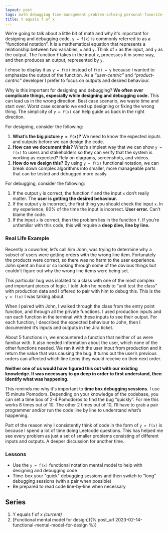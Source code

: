 ```yaml
---
layout: post
tags: math debugging time-management problem-solving personal-favorite
title: Y equals f of x
---
```


We're going to talk about a little bit of math and why it's important for designing and debugging code. `y = f(x)` is commonly referred to as a "functional notation”. It is a mathematical equation that represents a relationship between two variables, `x` and `y`. Think of `x` as the input, and `y` as the output. The function `f` takes in the input `x`, processes it in some way, and then produces an output, represented by `y`.

I chose to display it as `y = f(x)` instead of `f(x) = y` because I wanted to emphasize the output of the function. As a *“user-centric”* and *“product-centric”* developer I prefer to focus on outputs and desired behaviour.

Why is this important for designing and debugging? **We often over complicate things, especially while designing and debugging code.** This can lead us in the wrong direction. Best case scenario, we waste time and start over. Worst case scenario we end up designing or fixing the wrong thing. The simplicity of `y = f(x)` can help guide us back in the right direction.

For designing, consider the following:

1. **What’s the big picture `y = f(x)`?** We need to know the expected inputs and outputs before we can design the code.
2. **How can we document this?** What’s simplest way that we can show `y = f(x)` to users and stakeholders so they can verify that the system is working as expected? Rely on diagrams, screenshots, and videos.
3. **How do we design this?** By using `y = f(x)` functional notation, we can break down complex algorithms into smaller, more manageable parts that can be tested and debugged more easily.

For debugging, consider the following:

1. If the output `y` is correct, the function `f` and the input `x` don’t really matter. The **user is getting the desired behaviour.**
2. If the output `y` is incorrect, the first thing you should check the input `x`. In my experience, 80% of the time the input is incorrect. **User error.** Can’t blame the code.
3. If the input `x` is correct, then the problem lies in the function `f`. If you’re unfamiliar with this code, this will require a **deep dive, line by line.**

### Real Life Example

Recently a coworker, let’s call him John, was trying to determine why a subset of users were getting orders with the wrong line item. Fortunately the products were correct, so there was no harm to the user experience. John spent an hour or so looking through some of the obvious things but couldn’t figure out why the wrong line items were being set.

This particular bug was isolated to a class with one of the most complex and important pieces of logic. I told John he needs to “unit test the class” with production data and I offered to pair with him to debug this. This is the `y = f(x)` I was talking about.

When I paired with John, I walked through the class from the entry point function, and through all the private functions. I used production inputs and ran each function in the terminal with these inputs to see their output. For each function, I described the expected behaviour to John, then I documented it’s inputs and outputs in the Jira ticket.

About 5 functions in, we encountered a function that neither of us were familiar with. It also needed information about the user, which none of the other functions needed. We ran it with the user input from production and it return the value that was causing the bug. It turns out the user’s previous orders can affected which line items they would receive on their next order.

**Neither one of us would have figured this out with our existing knowledge. It was necessary to go deep in order to first understand, then identify what was happening.**

This reminds me why it's important to **time box debugging sessions.** I use 15 minute Pomodors. Depending on your knowledge of the codebase, you can set a time box of 2-4 Pomodoros to find the bug “quickly”. For me this works 8 times out of 10. The other 2 times out of 10, I’ll have to grab a pair programmer and/or run the code line by line to understand what’s happening.

Part of the reason why I consistently think of code in the form of `y = f(x)` is because I spend a lot of time doing Leetcode questions. This has helped me see every problem as just a set of smaller problems consisting of different inputs and outputs. A deeper discussion for another time.

### Lessons

- Use the `y = f(x)` functional notation mental model to help with designing and debugging code
- Time-box your "quick" debugging sessions and then switch to "long" debugging sessions (with a pair when possible)
- Be prepared to read code line-by-line when necessary


## Series

1. Y equals f of x *(current)*
1. [Functional mental model for design]({% post_url 2023-02-14-functional-mental-model-for-design %})
